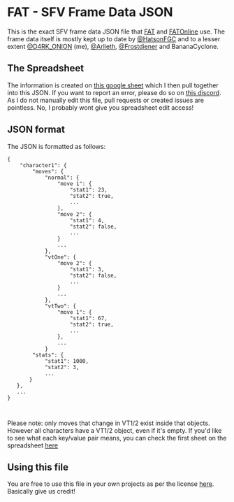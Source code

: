 # FAT - SFV Frame Data JSON
This is the exact SFV frame data JSON file that [FAT](https://fullmeter.com/fat) and [FATOnline](https://fullmeter.com/fatonline) use. The frame data itself is mostly kept up to date by [@HatsonFGC](https://twitter.com/HatsonFGC) and to a lesser extent [@D4RK_ONION](https://twitter.com/d4rk_onion) (me), [@Arlieth](https://twitter.com/Arlieth), [@Frostdiener](https://twitter.com/Frostdiener) and BananaCyclone.

## The Spreadsheet
The information is created on [this google sheet](https://docs.google.com/spreadsheets/d/1nlbWon7SYhhO5TSpNx06qQrw2TRDEZ85HQrNherXioY/edit#gid=1311003467) which I then pull together into this JSON. If you want to report an error, please do so on [this discord](https://discord.gg/9BK8hHS). As I do not manually edit this file, pull requests or created issues are pointless. No, I probably wont give you spreadsheet edit access!


## JSON format
The JSON is formatted as follows:
```
{
    "character1": {
        "moves": {
            "normal": {
                "move 1": {
                    "stat1": 23,
                    "stat2": true,
                    ...
                },
                "move 2": {
                    "stat1": 4,
                    "stat2": false,
                    ...
                }
                ...
            },
            "vtOne": {
                "move 2": {
                    "stat1": 3,
                    "stat2": false,
                    ...
                }
                ...
            },
            "vtTwo": {
                "move 1": {
                    "stat1": 67,
                    "stat2": true,
                    ...
                },
                ...
            }
        "stats": {
            "stat1": 1000,
            "stat2": 3,
            ...
       }
   },
   ...
}
            
            
```
Please note: only moves that change in VT1/2 exist inside that objects. However all characters have a VT1/2 object, even if it's empty. If you'd like to see what each key/value pair means, you can check the first sheet on the spreadsheet [here](https://docs.google.com/spreadsheets/d/1nlbWon7SYhhO5TSpNx06qQrw2TRDEZ85HQrNherXioY/edit#gid=1311003467)

## Using this file
You are free to use this file in your own projects as per the license [here](https://github.com/D4RKONION/fatsfvframedatajson/blob/master/LICENSE). Basically give us credit!